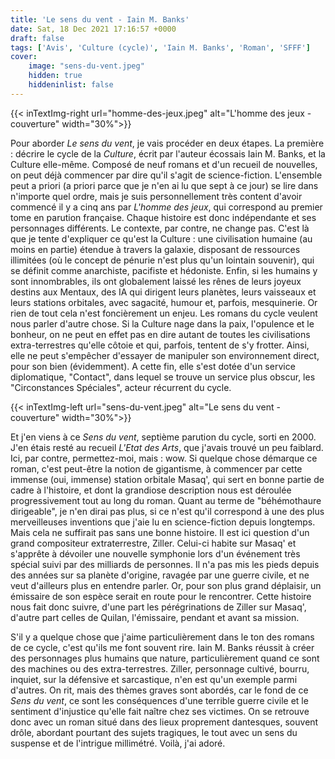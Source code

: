 ```yaml
---
title: 'Le sens du vent - Iain M. Banks'
date: Sat, 18 Dec 2021 17:16:57 +0000
draft: false
tags: ['Avis', 'Culture (cycle)', 'Iain M. Banks', 'Roman', 'SFFF']
cover: 
    image: "sens-du-vent.jpeg"
    hidden: true
    hiddeninlist: false
---
```


{{< inTextImg-right url="homme-des-jeux.jpeg" alt="L'homme des jeux - couverture" width="30%">}}

Pour aborder _Le sens du vent_, je vais procéder en deux étapes. La première : décrire le cycle de la _Culture_, écrit par l'auteur écossais Iain M. Banks, et la Culture elle-même. Composé de neuf romans et d'un recueil de nouvelles, on peut déjà commencer par dire qu'il s'agit de science-fiction. L'ensemble peut a priori (a priori parce que je n'en ai lu que sept à ce jour) se lire dans n'importe quel ordre, mais je suis personnellement très content d'avoir commencé il y a cinq ans par _L'homme des jeux_, qui correspond au premier tome en parution française. Chaque histoire est donc indépendante et ses personnages différents. Le contexte, par contre, ne change pas. C'est là que je tente d'expliquer ce qu'est la Culture : une civilisation humaine (au moins en partie) étendue à travers la galaxie, disposant de ressources illimitées (où le concept de pénurie n'est plus qu'un lointain souvenir), qui se définit comme anarchiste, pacifiste et hédoniste. Enfin, si les humains y sont innombrables, ils ont globalement laissé les rênes de leurs joyeux destins aux Mentaux, des IA qui dirigent leurs planètes, leurs vaisseaux et leurs stations orbitales, avec sagacité, humour et, parfois, mesquinerie. Or rien de tout cela n'est foncièrement un enjeu. Les romans du cycle veulent nous parler d'autre chose. Si la Culture nage dans la paix, l'opulence et le bonheur, on ne peut en effet pas en dire autant de toutes les civilisations extra-terrestres qu'elle côtoie et qui, parfois, tentent de s'y frotter. Ainsi, elle ne peut s'empêcher d'essayer de manipuler son environnement direct, pour son bien (évidemment). A cette fin, elle s'est dotée d'un service diplomatique, "Contact", dans lequel se trouve un service plus obscur, les "Circonstances Spéciales", acteur récurrent du cycle.

{{< inTextImg-left url="sens-du-vent.jpeg" alt="Le sens du vent - couverture" width="30%">}}

Et j'en viens à ce _Sens du vent_, septième parution du cycle, sorti en 2000. J'en étais resté au recueil _L'Etat des Arts_, que j'avais trouvé un peu faiblard. Ici, par contre, permettez-moi, mais : wow. Si quelque chose démarque ce roman, c'est peut-être la notion de gigantisme, à commencer par cette immense (oui, immense) station orbitale Masaq', qui sert en bonne partie de cadre à l'histoire, et dont la grandiose description nous est déroulée progressivement tout au long du roman. Quant au terme de "béhémothaure dirigeable", je n'en dirai pas plus, si ce n'est qu'il correspond à une des plus merveilleuses inventions que j'aie lu en science-fiction depuis longtemps. Mais cela ne suffirait pas sans une bonne histoire. Il est ici question d'un grand compositeur extraterrestre, Ziller. Celui-ci habite sur Masaq' et s'apprête à dévoiler une nouvelle symphonie lors d'un événement très spécial suivi par des milliards de personnes. Il n'a pas mis les pieds depuis des années sur sa planète d'origine, ravagée par une guerre civile, et ne veut d'ailleurs plus en entendre parler. Or, pour son plus grand déplaisir, un émissaire de son espèce serait en route pour le rencontrer. Cette histoire nous fait donc suivre, d'une part les pérégrinations de Ziller sur Masaq', d'autre part celles de Quilan, l'émissaire, pendant et avant sa mission.

S'il y a quelque chose que j'aime particulièrement dans le ton des romans de ce cycle, c'est qu'ils me font souvent rire. Iain M. Banks réussit à créer des personnages plus humains que nature, particulièrement quand ce sont des machines ou des extra-terrestres. Ziller, personnage cultivé, bourru, inquiet, sur la défensive et sarcastique, n'en est qu'un exemple parmi d'autres. On rit, mais des thèmes graves sont abordés, car le fond de ce _Sens du vent_, ce sont les conséquences d'une terrible guerre civile et le sentiment d'injustice qu'elle fait naître chez ses victimes. On se retrouve donc avec un roman situé dans des lieux proprement dantesques, souvent drôle, abordant pourtant des sujets tragiques, le tout avec un sens du suspense et de l'intrigue millimétré. Voilà, j'ai adoré.